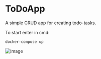 # ToDoApp
A simple CRUD app for creating todo-tasks.

To start enter in cmd:

`docker-compose up`

![image](https://github.com/rinatxp/ToDoApp/assets/58555309/08f2fa35-b17d-4faf-ae3f-626099263151)
